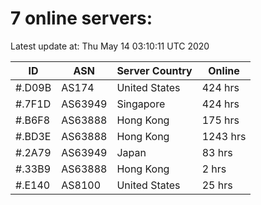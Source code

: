 # 7 online servers:

Latest update at: Thu May 14 03:10:11 UTC 2020

| ID | ASN | Server Country | Online |
| -- | --- | -------------- | ------ |
| #.D09B | AS174 | United States | 424 hrs |
| #.7F1D | AS63949 | Singapore | 424 hrs |
| #.B6F8 | AS63888 | Hong Kong | 175 hrs |
| #.BD3E | AS63888 | Hong Kong | 1243 hrs |
| #.2A79 | AS63949 | Japan | 83 hrs |
| #.33B9 | AS63888 | Hong Kong | 2 hrs |
| #.E140 | AS8100 | United States | 25 hrs |

